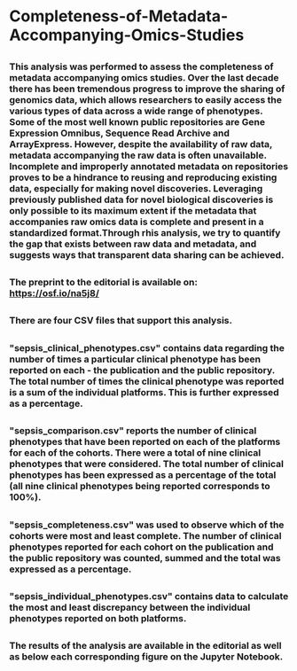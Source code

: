 # Completeness-of-Metadata-Accompanying-Omics-Studies
##
### This analysis was performed to assess the completeness of metadata accompanying omics studies. Over the last decade there has been tremendous progress to improve the sharing of genomics data, which allows researchers to easily access the various types of data across a wide range of phenotypes. Some of the most well known public repositories are Gene Expression Omnibus, Sequence Read Archive and ArrayExpress. However, despite the availability of raw data, metadata accompanying the raw data is often unavailable. Incomplete and improperly annotated metadata on repositories proves to be a hindrance to reusing and reproducing existing data, especially for making novel discoveries. Leveraging previously published data for novel biological discoveries is only possible to its maximum extent if the metadata that accompanies raw omics data is complete and present in a standardized format.Through rhis analysis, we try to quantify the gap that exists between raw data and metadata, and suggests ways that transparent data sharing can be achieved.
##
### The preprint to the editorial is available on: https://osf.io/na5j8/
##
### There are four CSV files that support this analysis.
##
### "sepsis_clinical_phenotypes.csv" contains data regarding the number of times a particular clinical phenotype has been reported on each - the publication and the public repository. The total number of times the clinical phenotype was reported is a sum of the individual platforms. This is further expressed as a percentage. 
##
### "sepsis_comparison.csv" reports the number of clinical phenotypes that have been reported on each of the platforms for each of the cohorts. There were a total of nine clinical phenotypes that were considered. The total number of clinical phenotypes has been expressed as a percentage of the total (all nine clinical phenotypes being reported corresponds to 100%).
##
### "sepsis_completeness.csv" was used to observe which of the cohorts were most and least complete. The number of clinical phenotypes reported for each cohort on the publication and the public repository was counted, summed and the total was expressed as a percentage.
##
### "sepsis_individual_phenotypes.csv" contains data to calculate the most and least discrepancy between the individual phenotypes reported on both platforms.
##
### The results of the analysis are available in the editorial as well as below each corresponding figure on the Jupyter Notebook.
